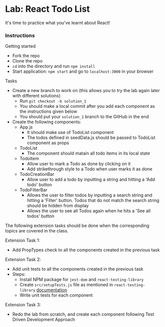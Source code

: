 # Lab: React Todo List

It's time to practice what you've learnt about React! 

### Instructions

Getting started
  - Fork the repo
  - Clone the repo
  - `cd` into the directory and run `npm install`
  - Start application: `npm start` and go to `localhost:3000` in your browser

Tasks
  - Create a new branch to work on (this allows you to try the lab again later with different solutions)
    - Run `git checkout -b solution_1`
    - You should make a local commit after you add each component as the instructions given below
    - You should put your `solution_1` branch to the GitHub in the end
  - Create the following components:
    - App.js
      - It should make use of TodoList component
      - The todos defined in seedData.js should be passed to TodoList component as props
    - TodoList
      - The component should matain all todo items in its local state
    - TodoItem
      - Allow user to mark a Todo as done by clicking on it
      - Add strikethrough style to a Todo when user marks it as done
    - TodoCreationBar
      - Allow user to add a todo by inputting a string and hitting a 'Add todo' button
    - TodoFilterBar
      - Allows the user to filter todos by inputting a search string and hitting a 'Filter' button. Todos that do not match the search string should be hidden from display
      - Allows the user to see all Todos again when he hits a 'See all todos' button

The following extension tasks should be done when the corresponding topics are covered in the class.

Extension Task 1:
  - Add PropTypes check to all the components created in the previous task

Extension Task 2:
  - Add unit tests to all the components created in the previous task
  - Steps:
    - Install NPM package for `jest-dom` and `react-testing-library`
    - Create `src/setupTests.js` file as mentioned in `react-testing-library` [documentation](https://github.com/kentcdodds/react-testing-library#global-config)
    - Write unit tests for each component

Extension Task 3:
  - Redo the lab from scratch, and create each component following Test Driven Development Approach


